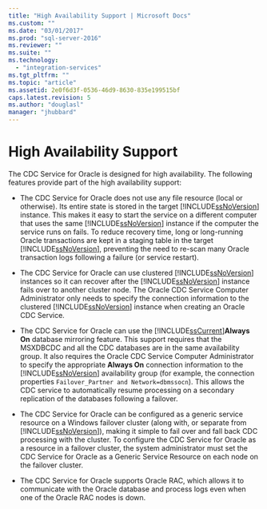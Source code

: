 ```yaml
---
title: "High Availability Support | Microsoft Docs"
ms.custom: ""
ms.date: "03/01/2017"
ms.prod: "sql-server-2016"
ms.reviewer: ""
ms.suite: ""
ms.technology: 
  - "integration-services"
ms.tgt_pltfrm: ""
ms.topic: "article"
ms.assetid: 2e0f6d3f-0536-46d9-8630-835e199515bf
caps.latest.revision: 5
ms.author: "douglasl"
manager: "jhubbard"
---
```

# High Availability Support
  The CDC Service for Oracle is designed for high availability. The following features provide part of the high availability support:  
  
-   The CDC Service for Oracle does not use any file resource (local or otherwise). Its entire state is stored in the target [!INCLUDE[ssNoVersion](../../advanced-analytics/r-services/includes/ssnoversion-md.md)] instance. This makes it easy to start the service on a different computer that uses the same [!INCLUDE[ssNoVersion](../../advanced-analytics/r-services/includes/ssnoversion-md.md)] instance if the computer the service runs on fails. To reduce recovery time, long or long-running Oracle transactions are kept in a staging table in the target [!INCLUDE[ssNoVersion](../../advanced-analytics/r-services/includes/ssnoversion-md.md)], preventing the need to re-scan many Oracle transaction logs following a failure (or service restart).  
  
-   The CDC Service for Oracle can use clustered [!INCLUDE[ssNoVersion](../../advanced-analytics/r-services/includes/ssnoversion-md.md)] instances so it can recover after the [!INCLUDE[ssNoVersion](../../advanced-analytics/r-services/includes/ssnoversion-md.md)] instance fails over to another cluster node. The Oracle CDC Service Computer Administrator only needs to specify the connection information to the clustered [!INCLUDE[ssNoVersion](../../advanced-analytics/r-services/includes/ssnoversion-md.md)] instance when creating an Oracle CDC Service.  
  
-   The CDC Service for Oracle can use the [!INCLUDE[ssCurrent](../../advanced-analytics/r-services/includes/sscurrent-md.md)]**Always On** database mirroring feature. This support requires that the MSXDBCDC and all the CDC databases are in the same availability group. It also requires the Oracle CDC Service Computer Administrator to specify the appropriate **Always On** connection information to the [!INCLUDE[ssNoVersion](../../advanced-analytics/r-services/includes/ssnoversion-md.md)] availability group (for example, the connection properties `Failover_Partner and Network=dbmssocn`). This allows the CDC service to automatically resume processing on a secondary replication of the databases following a failover.  
  
-   The CDC Service for Oracle can be configured as a generic service resource on a Windows failover cluster (along with, or separate from [!INCLUDE[ssNoVersion](../../advanced-analytics/r-services/includes/ssnoversion-md.md)]), making it simple to fail over and fall back CDC processing with the cluster. To configure the CDC Service for Oracle as a resource in a failover cluster, the system administrator must set the CDC Service for Oracle as a Generic Service Resource on each node on the failover cluster.  
  
-   The CDC Service for Oracle supports Oracle RAC, which allows it to communicate with the Oracle database and process logs even when one of the Oracle RAC nodes is down.  
  
  